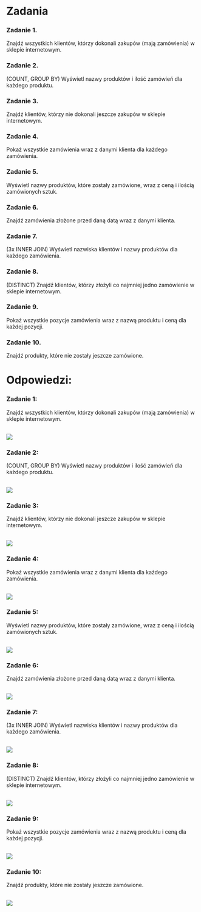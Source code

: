 # Zadania

### Zadanie 1.
Znajdź wszystkich klientów, którzy dokonali zakupów (mają zamówienia) w sklepie internetowym.

### Zadanie 2.
(COUNT, GROUP BY) Wyświetl nazwy produktów i ilość zamówień dla każdego produktu.

### Zadanie 3.
Znajdź klientów, którzy nie dokonali jeszcze zakupów w sklepie internetowym.

### Zadanie 4.
Pokaż wszystkie zamówienia wraz z danymi klienta dla każdego zamówienia.

### Zadanie 5.
Wyświetl nazwy produktów, które zostały zamówione, wraz z ceną i ilością zamówionych sztuk.

### Zadanie 6.
Znajdź zamówienia złożone przed daną datą wraz z danymi klienta.

### Zadanie 7.
(3x INNER JOIN) Wyświetl nazwiska klientów i nazwy produktów dla każdego zamówienia.

### Zadanie 8.
(DISTINCT) Znajdź klientów, którzy złożyli co najmniej jedno zamówienie w sklepie internetowym.

### Zadanie 9.
Pokaż wszystkie pozycje zamówienia wraz z nazwą produktu i ceną dla każdej pozycji.

### Zadanie 10.
Znajdź produkty, które nie zostały jeszcze zamówione.

# Odpowiedzi: 

### Zadanie 1:
Znajdź wszystkich klientów, którzy dokonali zakupów (mają zamówienia) w sklepie internetowym.

  <br>![](img/zad1.png)

### Zadanie 2:
(COUNT, GROUP BY) Wyświetl nazwy produktów i ilość zamówień dla każdego produktu.

   <br>![](img/zad2.png)

### Zadanie 3:
Znajdź klientów, którzy nie dokonali jeszcze zakupów w sklepie internetowym.

  <br>![](img/zad3.png) 

### Zadanie 4:
Pokaż wszystkie zamówienia wraz z danymi klienta dla każdego zamówienia.

   <br>![](img/zad4.png)

### Zadanie 5:
Wyświetl nazwy produktów, które zostały zamówione, wraz z ceną i ilością zamówionych sztuk.

   <br>![](img/zad5.png)

### Zadanie 6:
Znajdź zamówienia złożone przed daną datą wraz z danymi klienta.

  <br>![](img/zad6.png) 

### Zadanie 7:
(3x INNER JOIN) Wyświetl nazwiska klientów i nazwy produktów dla każdego zamówienia.

  <br>![](img/zad7.png)
 
### Zadanie 8:
(DISTINCT) Znajdź klientów, którzy złożyli co najmniej jedno zamówienie w sklepie internetowym.

   <br>![](img/zad8.png)

### Zadanie 9:
Pokaż wszystkie pozycje zamówienia wraz z nazwą produktu i ceną dla każdej pozycji.

   <br>![](img/zad9.png)

### Zadanie 10:
Znajdź produkty, które nie zostały jeszcze zamówione.

  <br>![](img/zad10.png)
 
